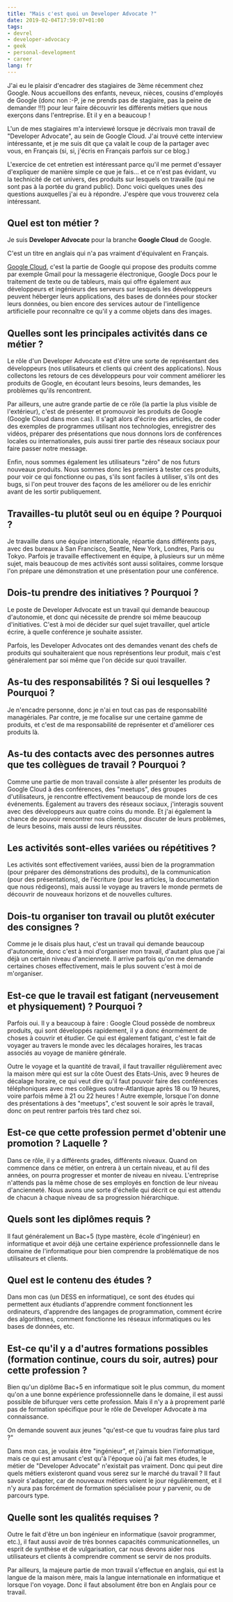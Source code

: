 ```yaml
---
title: "Mais c'est quoi un Developer Advocate ?"
date: 2019-02-04T17:59:07+01:00
tags:
- devrel
- developer-advocacy
- geek
- personal-development
- career
lang: fr
---
```


J'ai eu le plaisir d'encadrer des stagiaires de 3ème récemment chez Google. Nous accueillons des enfants, neveux, nièces, cousins d'employés de Google (donc non :-P, je ne prends pas de stagiaire, pas la peine de demander !!!) pour leur faire découvrir les différents métiers que nous exerçons dans l'entreprise. Et il y en a beaucoup !

L'un de mes stagiaires m'a interviewé lorsque je décrivais mon travail de "Developer Advocate", au sein de Google Cloud. J'ai trouvé cette interview intéressante, et je me suis dit que ça valait le coup de la partager avec vous, en Français (si, si, j'écris en Français parfois sur ce blog.)

L'exercice de cet entretien est intéressant parce qu'il me permet d'essayer d'expliquer de manière simple ce que je fais... et ce n'est pas évidant, vu la technicité de cet univers, des produits sur lesquels on travaille (qui ne sont pas à la portée du grand public). Donc voici quelques unes des questions auxquelles j'ai eu à répondre. J'espère que vous trouverez cela intéressant.

## Quel est ton métier ?

Je suis **Developer Advocate** pour la branche **Google Cloud** de Google.

C'est un titre en anglais qui n'a pas vraiment d'équivalent en Français.

[Google Cloud](https://cloud.google.com/), c'est la partie de Google qui propose des produits comme par exemple Gmail pour la messagerie électronique, Google Docs pour le traitement de texte ou de tableurs, mais qui offre également aux développeurs et ingénieurs des serveurs sur lesquels les développeurs peuvent héberger leurs applications, des bases de données pour stocker leurs données, ou bien encore des services autour de l'intelligence artificielle pour reconnaître ce qu'il y a comme objets dans des images.

## Quelles sont les principales activités dans ce métier ?

Le rôle d'un Developer Advocate est d'être une sorte de représentant des développeurs (nos utilisateurs et clients qui créent des applications). Nous collectons les retours de ces développeurs pour voir comment améliorer les produits de Google, en écoutant leurs besoins, leurs demandes, les problèmes qu'ils rencontrent.

Par ailleurs, une autre grande partie de ce rôle (la partie la plus visible de l'extérieur), c'est de présenter et promouvoir les produits de Google (Google Cloud dans mon cas). Il s'agit alors d'écrire des articles, de coder des exemples de programmes utilisant nos technologies, enregistrer des vidéos, préparer des présentations que nous donnons lors de conférences locales ou internationales, puis aussi tirer partie des réseaux sociaux pour faire passer notre message.

Enfin, nous sommes également les utilisateurs "zéro" de nos futurs nouveaux produits. Nous sommes donc les premiers à tester ces produits, pour voir ce qui fonctionne ou pas, s'ils sont faciles à utiliser, s'ils ont des bugs, si l'on peut trouver des façons de les améliorer ou de les enrichir avant de les sortir publiquement.

## Travailles-tu plutôt seul ou en équipe ? Pourquoi ?

Je travaille dans une équipe internationale, répartie dans différents pays, avec des bureaux à San Francisco, Seattle, New York, Londres, Paris ou Tokyo. Parfois je travaille effectivement en équipe, à plusieurs sur un même sujet, mais beaucoup de mes activités sont aussi solitaires, comme lorsque l'on prépare une démonstration et une présentation pour une conférence.

## Dois-tu prendre des initiatives ? Pourquoi ?

Le poste de Developer Advocate est un travail qui demande beaucoup d'autonomie, et donc qui nécessite de prendre soi même beaucoup d'initiatives. C'est à moi de décider sur quel sujet travailler, quel article écrire, à quelle conférence je souhaite assister.

Parfois, les Developer Advocates ont des demandes venant des chefs de produits qui souhaiteraient que nous représentions leur produit, mais c'est généralement par soi même que l'on décide sur quoi travailler.

## As-tu des responsabilités ? Si oui lesquelles ? Pourquoi ?

Je n'encadre personne, donc je n'ai en tout cas pas de responsabilité managériales. Par contre, je me focalise sur une certaine gamme de produits, et c'est de ma responsabilité de représenter et d'améliorer ces produits là.

## As-tu des contacts avec des personnes autres que tes collègues de travail ? Pourquoi ?

Comme une partie de mon travail consiste à aller présenter les produits de Google Cloud à des conférences, des "meetups", des groupes d'utilisateurs, je rencontre effectivement beaucoup de monde lors de ces événements. Egalement au travers des réseaux sociaux, j'interagis souvent avec des développeurs aux quatre coins du monde. Et j'ai également la chance de pouvoir rencontrer nos clients, pour discuter de leurs problèmes, de leurs besoins, mais aussi de leurs réussites.

## Les activités sont-elles variées ou répétitives ?

Les activités sont effectivement variées, aussi bien de la programmation (pour préparer des démonstrations des produits), de la communication (pour des présentations), de l'écriture (pour les articles, la documentation que nous rédigeons), mais aussi le voyage au travers le monde permets de découvrir de nouveaux horizons et de nouvelles cultures.

## Dois-tu organiser ton travail ou plutôt exécuter des consignes ?

Comme je le disais plus haut, c'est un travail qui demande beaucoup d'autonomie, donc c'est à moi d'organiser mon travail, d'autant plus que j'ai déjà un certain niveau d'ancienneté. Il arrive parfois qu'on me demande certaines choses effectivement, mais le plus souvent c'est à moi de m'organiser.

## Est-ce que le travail est fatigant (nerveusement et physiquement) ? Pourquoi ?

Parfois oui. Il y a beaucoup à faire : Google Cloud possède de nombreux produits, qui sont développés rapidement, il y a donc énormément de choses à couvrir et étudier. Ce qui est également fatigant, c'est le fait de voyager au travers le monde avec les décalages horaires, les tracas associés au voyage de manière générale.

Outre le voyage et la quantité de travail, il faut travailler régulièrement avec la maison mère qui est sur la côte Ouest des Etats-Unis, avec 9 heures de décalage horaire, ce qui veut dire qu'il faut pouvoir faire des conférences téléphoniques avec mes collègues outre-Atlantique après 18 ou 19 heures, voire parfois même à 21 ou 22 heures ! Autre exemple, lorsque l'on donne des présentations à des "meetups", c'est souvent le soir après le travail, donc on peut rentrer parfois très tard chez soi.

## Est-ce que cette profession permet d'obtenir une promotion ? Laquelle ?

Dans ce rôle, il y a différents grades, différents niveaux. Quand on commence dans ce métier, on entrera à un certain niveau, et au fil des années, on pourra progresser et monter de niveau en niveau. L'entreprise n'attends pas la même chose de ses employés en fonction de leur niveau d'ancienneté. Nous avons une sorte d'échelle qui décrit ce qui est attendu de chacun à chaque niveau de sa progression hiérarchique.

## Quels sont les diplômes requis ?

Il faut généralement un Bac+5 (type mastère, école d'ingénieur) en informatique et avoir déjà une certaine expérience professionnelle dans le domaine de l'informatique pour bien comprendre la problématique de nos utilisateurs et clients.

## Quel est le contenu des études ?

Dans mon cas (un DESS en informatique), ce sont des études qui permettent aux étudiants d'apprendre comment fonctionnent les ordinateurs, d'apprendre des langages de programmation, comment écrire des algorithmes, comment fonctionne les réseaux informatiques ou les bases de données, etc.

## Est-ce qu'il y a d'autres formations possibles (formation continue, cours du soir, autres) pour cette profession ?

Bien qu'un diplôme Bac+5 en informatique soit le plus commun, du moment qu'on a une bonne expérience professionnelle dans le domaine, il est aussi possible de bifurquer vers cette profession. Mais il n'y a à proprement parlé pas de formation spécifique pour le rôle de Developer Advocate à ma connaissance.

On demande souvent aux jeunes "qu'est-ce que tu voudras faire plus tard ?" 

Dans mon cas, je voulais être "ingénieur", et j'aimais bien l'informatique, mais ce qui est amusant c'est qu'à l'époque où j'ai fait mes études, le métier de "Developer Advocate" n'existait pas vraiment. Donc qui peut dire quels métiers existeront quand vous serez sur le marché du travail ? Il faut savoir s'adapter, car de nouveaux métiers voient le jour régulièrement, et il n'y aura pas forcément de formation spécialisée pour y parvenir, ou de parcours type.

## Quelle sont les qualités requises ?

Outre le fait d'être un bon ingénieur en informatique (savoir programmer, etc.), il faut aussi avoir de très bonnes capacités communicationnelles, un esprit de synthèse et de vulgarisation, car nous devons aider nos utilisateurs et clients à comprendre comment se servir de nos produits.

Par ailleurs, la majeure partie de mon travail s'effectue en anglais, qui est la langue de la maison mère, mais la langue internationale en informatique et lorsque l'on voyage. Donc il faut absolument être bon en Anglais pour ce travail.